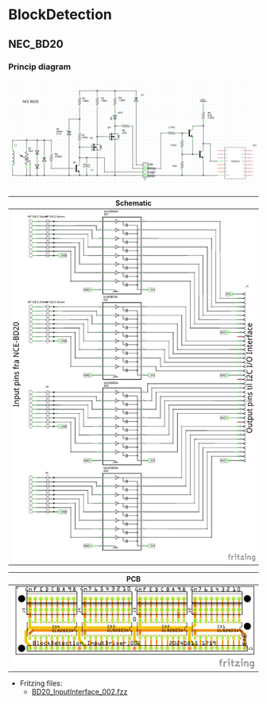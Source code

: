 # BlockDetection

## NEC_BD20

### Princip diagram

![schem](./NEC_BD20/NEC_BD20_Diagram/NCE_BD20.png)

|Schematic|
|:---:|
|![schem](./NEC_BD20/BD20_InputInterface/BD20_InputInterface_002_schem.png)|

|PCB|
|:---:|
|![PCB](./NEC_BD20/BD20_InputInterface/BD20_InputInterface_002_pcb.png)|

* Fritzing files:
  * [BD20_InputInterface_002.fzz](./NEC_BD20/BD20_InputInterface/BD20_InputInterface_002.fzz)

